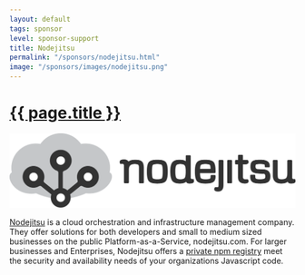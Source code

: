 ```yaml
---
layout: default
tags: sponsor
level: sponsor-support
title: Nodejitsu
permalink: "/sponsors/nodejitsu.html"
image: "/sponsors/images/nodejitsu.png"
---
```


<h1 class="sponsor">
  <a href="{{page.permalink}}">{{ page.title }}</a>
</h1>

<img src="/sponsors/images/nodejitsu.png" class="sponsor" />

<p><a href="http://www.nodejitsu.com" target="_blank" rel="nofollow">Nodejitsu</a> is a cloud orchestration and infrastructure management company. They offer solutions for both developers and small to medium sized businesses on the public Platform-as-a-Service, nodejitsu.com. For larger businesses and Enterprises, Nodejitsu offers a <a href="https://nodejitsu.com/enterprise/npm" target="_blank" rel="nofollow">private npm registry</a> meet the security and availability needs of your organizations Javascript code.</p>
